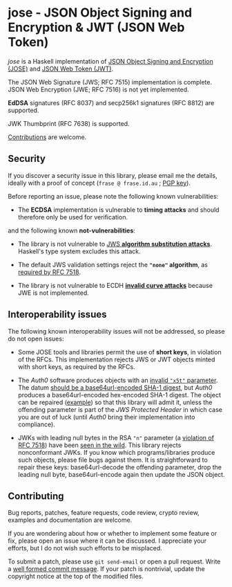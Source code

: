# jose - JSON Object Signing and Encryption & JWT (JSON Web Token)

*jose* is a Haskell implementation of [JSON Object Signing and
Encryption (JOSE)](https://datatracker.ietf.org/wg/jose/) and [JSON
Web Token (JWT)](https://tools.ietf.org/html/rfc7519).

The JSON Web Signature (JWS; RFC 7515) implementation is complete.
JSON Web Encryption (JWE; RFC 7516) is not yet implemented.

**EdDSA** signatures (RFC 8037) and secp256k1 signatures (RFC 8812)
are supported.

JWK Thumbprint (RFC 7638) is supported.

[Contributions](#contributing) are welcome.

## Security

If you discover a security issue in this library, please email me
the details, ideally with a proof of concept (`frase @ frase.id.au`
; [PGP key](https://pgp.mit.edu/pks/lookup?op=get&search=0x4B5390524111E1E2)).

Before reporting an issue, please note the following known
vulnerabilities:

- The **ECDSA** implementation is vulnerable to **timing attacks** and
  should therefore only be used for verification.

and the following known **not-vulnerabilities**:

- The library is not vulnerable to [JWS **algorithm substitution
  attacks**](
  https://auth0.com/blog/critical-vulnerabilities-in-json-web-token-libraries/).
  Haskell's type system excludes this attack.

- The default JWS validation settings reject the **`"none"`
  algorithm**, as [required by RFC 7518](
  https://tools.ietf.org/html/rfc7518#section-3.6).

- The library is not vulnerable to ECDH [**invalid curve attacks**](
  https://blogs.adobe.com/security/2017/03/critical-vulnerability-uncovered-in-json-encryption.html)
  because JWE is not implemented.


## Interoperability issues

The following known interoperability issues will not be addressed,
so please do not open issues:

- Some JOSE tools and libraries permit the use of **short keys**, in
  violation of the RFCs.  This implementation rejects JWS or JWT
  objects minted with short keys, as required by the RFCs.

- The *Auth0* software produces objects with an [invalid `"x5t"`
  parameter](
  https://community.auth0.com/questions/7227/certificate-thumbprint-is-longer-than-20-bytes).
  The datum [should be a base64url-encoded SHA-1 digest](
  https://tools.ietf.org/html/rfc7515#section-4.1.7), but *Auth0*
  produces a base64url-encoded hex-encoded SHA-1 digest.  The object
  can be repaired
  ([example](https://github.com/frasertweedale/hs-jose/issues/54#issuecomment-356460452))
  so that this library will admit it, unless the offending parameter
  is part of the *JWS Protected Header* in which case you are out of
  luck (until *Auth0* bring their implementation into compliance).

- JWKs with leading null bytes in the RSA `"n"` parameter (a
  [violation of RFC
  7518](https://tools.ietf.org/html/rfc7518#section-2)) have been
  [seen in the
  wild](https://github.com/frasertweedale/hs-jose/issues/68).  This
  library rejects nonconformant JWKs.  If you know which
  programs/libraries produce such objects, please file bugs against
  them.  It is straightforward to repair these keys:
  base64url-decode the offending parameter, drop the leading null
  byte, base64url-encode again then update the JSON object.


## Contributing

Bug reports, patches, feature requests, code review, crypto review,
examples and documentation are welcome.

If you are wondering about how or whether to implement some feature
or fix, please open an issue where it can be discussed.  I
appreciate your efforts, but I do not wish such efforts to be
misplaced.

To submit a patch, please use ``git send-email`` or open a pull
request.  Write a [well formed commit message](
http://tbaggery.com/2008/04/19/a-note-about-git-commit-messages.html).
If your patch is nontrivial, update the copyright notice at the top
of the modified files.
